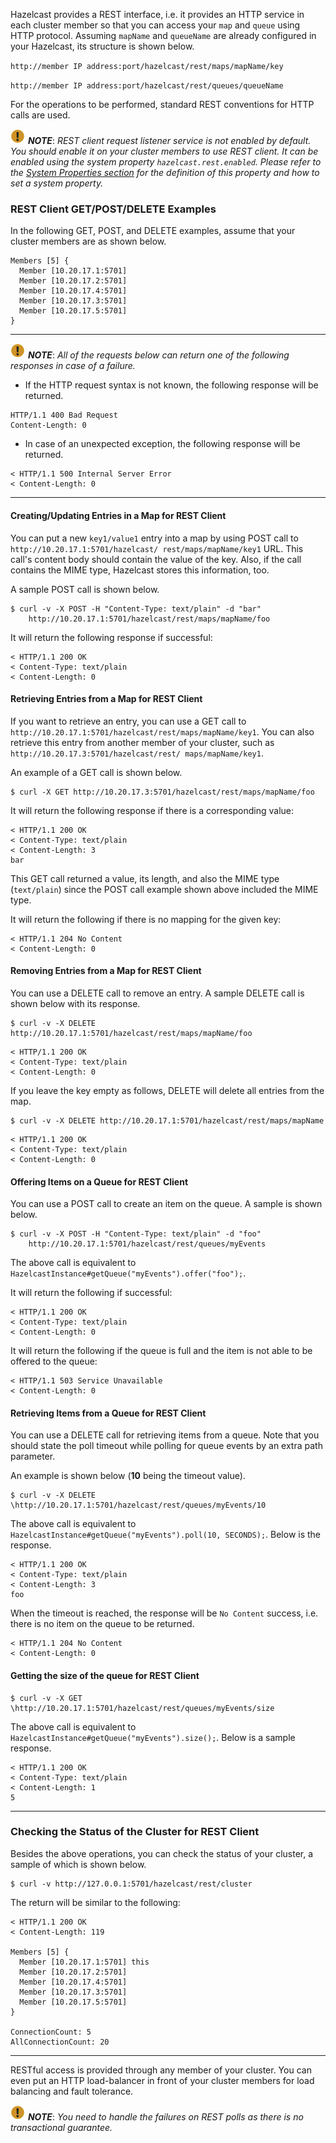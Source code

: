Hazelcast provides a REST interface, i.e. it provides an HTTP service in each cluster member so that you can access your `map` and `queue` using HTTP protocol. Assuming `mapName` and `queueName` are already configured in your Hazelcast, its structure is shown below.

`http://member IP address:port/hazelcast/rest/maps/mapName/key`

`http://member IP address:port/hazelcast/rest/queues/queueName`

For the operations to be performed, standard REST conventions for HTTP calls are used.

![image](../images/NoteSmall.jpg) ***NOTE***: *REST client request listener service is not enabled by default. You should enable it on your cluster members to use REST client. It can be enabled using the system property `hazelcast.rest.enabled`. Please refer to the [System Properties section](/25_System_Properties.md) for the definition of this property and how to set a system property.*



### REST Client GET/POST/DELETE Examples

In the following GET, POST, and DELETE examples, assume that your cluster members are as shown below.

```plain
Members [5] {
  Member [10.20.17.1:5701]
  Member [10.20.17.2:5701]
  Member [10.20.17.4:5701]
  Member [10.20.17.3:5701]
  Member [10.20.17.5:5701]
}
```

---

![image](../images/NoteSmall.jpg) ***NOTE***: *All of the requests below can return one of the following responses in case of a failure.*

- If the HTTP request syntax is not known, the following response will be returned.

```plain
HTTP/1.1 400 Bad Request
Content-Length: 0
```


- In case of an unexpected exception, the following response will be returned.

```plain
< HTTP/1.1 500 Internal Server Error
< Content-Length: 0
```

---


#### Creating/Updating Entries in a Map for REST Client

You can put a new `key1/value1` entry into a map by using POST call to 
`http://10.20.17.1:5701/hazelcast/
rest/maps/mapName/key1` URL. This call's content body should contain the value of the key. Also, if the call contains the MIME type, Hazelcast stores this information, too. 

A sample POST call is shown below.

```plain
$ curl -v -X POST -H "Content-Type: text/plain" -d "bar" 
    http://10.20.17.1:5701/hazelcast/rest/maps/mapName/foo
```

It will return the following response if successful:

```plain
< HTTP/1.1 200 OK
< Content-Type: text/plain
< Content-Length: 0
```

#### Retrieving Entries from a Map for REST Client

If you want to retrieve an entry, you can use a GET call to `http://10.20.17.1:5701/hazelcast/rest/maps/mapName/key1`. You can also retrieve this entry from another member of your cluster, such as 
`http://10.20.17.3:5701/hazelcast/rest/
maps/mapName/key1`.

An example of a GET call is shown below.

```plain
$ curl -X GET http://10.20.17.3:5701/hazelcast/rest/maps/mapName/foo
```

It will return the following response if there is a corresponding value:

```plain
< HTTP/1.1 200 OK
< Content-Type: text/plain
< Content-Length: 3
bar
```

This GET call returned a value, its length, and also the MIME type (`text/plain`) since the POST call example shown above included the MIME type.

It will return the following if there is no mapping for the given key:

```plain
< HTTP/1.1 204 No Content
< Content-Length: 0
```


#### Removing Entries from a Map for REST Client

You can use a DELETE call to remove an entry. A sample DELETE call is shown below with its response.

```plain
$ curl -v -X DELETE http://10.20.17.1:5701/hazelcast/rest/maps/mapName/foo
```
```
< HTTP/1.1 200 OK
< Content-Type: text/plain
< Content-Length: 0
```
If you leave the key empty as follows, DELETE will delete all entries from the map.

```plain
$ curl -v -X DELETE http://10.20.17.1:5701/hazelcast/rest/maps/mapName
```

```plain
< HTTP/1.1 200 OK
< Content-Type: text/plain
< Content-Length: 0
```

#### Offering Items on a Queue for REST Client

You can use a POST call to create an item on the queue. A sample is shown below.

```plain
$ curl -v -X POST -H "Content-Type: text/plain" -d "foo" 
    http://10.20.17.1:5701/hazelcast/rest/queues/myEvents
```

The above call is equivalent to `HazelcastInstance#getQueue("myEvents").offer("foo");`.

It will return the following if successful:

```plain
< HTTP/1.1 200 OK
< Content-Type: text/plain
< Content-Length: 0
```

It will return the following if the queue is full and the item is not able to be offered to the queue:

```plain
< HTTP/1.1 503 Service Unavailable
< Content-Length: 0
```

#### Retrieving Items from a Queue for REST Client

You can use a DELETE call for retrieving items from a queue. Note that you should state the poll timeout while polling for queue events by an extra path parameter. 

An example is shown below (**10** being the timeout value).

```plain
$ curl -v -X DELETE \http://10.20.17.1:5701/hazelcast/rest/queues/myEvents/10
```

The above call is equivalent to `HazelcastInstance#getQueue("myEvents").poll(10, SECONDS);`. Below is the response.

```plain
< HTTP/1.1 200 OK
< Content-Type: text/plain
< Content-Length: 3
foo
```

When the timeout is reached, the response will be `No Content` success, i.e. there is no item on the queue to be returned.


```plain
< HTTP/1.1 204 No Content
< Content-Length: 0
```


#### Getting the size of the queue for REST Client

```plain
$ curl -v -X GET \http://10.20.17.1:5701/hazelcast/rest/queues/myEvents/size
```

The above call is equivalent to `HazelcastInstance#getQueue("myEvents").size();`. Below is a sample response.

```plain
< HTTP/1.1 200 OK
< Content-Type: text/plain
< Content-Length: 1
5
```
---

### Checking the Status of the Cluster for REST Client

Besides the above operations, you can check the status of your cluster, a sample of which is shown below.

```plain
$ curl -v http://127.0.0.1:5701/hazelcast/rest/cluster
```

The return will be similar to the following:

```plain
< HTTP/1.1 200 OK
< Content-Length: 119

Members [5] {
  Member [10.20.17.1:5701] this
  Member [10.20.17.2:5701]
  Member [10.20.17.4:5701]
  Member [10.20.17.3:5701]
  Member [10.20.17.5:5701]
}

ConnectionCount: 5
AllConnectionCount: 20
```

---

RESTful access is provided through any member of your cluster. You can even put an HTTP load-balancer in front of your cluster members for load balancing and fault tolerance.


![image](../images/NoteSmall.jpg) ***NOTE***: *You need to handle the failures on REST polls as there is no transactional guarantee.*


